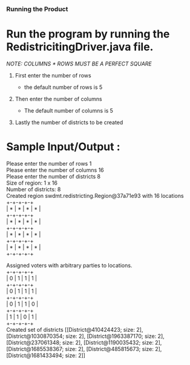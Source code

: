 ### Running the Product

# Run the program by running the RedistricitingDriver.java file.


*NOTE: COLUMNS * ROWS MUST BE A PERFECT SQUARE*

1. First enter the number of rows
    * the default number of rows is 5

2. Then enter the number of columns
    * The default number of columns is 5

3. Lastly the number of districts to be created

# Sample Input/Output :
<p>Please enter the number of rows 1 <br>
Please enter the number of columns 16 <br>
Please enter the number of districts 8 <br>
Size of region: 1 x 16 <br>
Number of districts: 8 <br>
Created region swdmt.redistricting.Region@37a71e93 with 16 locations <br>
+-+-+-+-+ <br>
| * | * | * | * | <br>
+-+-+-+-+ <br>
| * | * | * | * | <br>
+-+-+-+-+ <br>
| * | * | * | * | <br>
+-+-+-+-+ <br>
| * | * | * | * | <br>
+-+-+-+-+ </p>

<p>Assigned voters with arbitrary parties to locations. <br>
+-+-+-+-+ <br>
| 0 | 1 | 1 | 1 | <br>
+-+-+-+-+ <br>
| 0 | 1 | 1 | 1 | <br>
+-+-+-+-+ <br>
| 0 | 1 | 1 | 0 | <br>
+-+-+-+-+ <br>
| 1 | 1 | 0 | 1 | <br>
+-+-+-+-+ <br>
Created set of districts [[District@410424423; size: 2], [District@1030870354; size: 2], [District@1963387170; size: 2], [District@237061348; size: 2], [District@1190035432; size: 2], [District@1685538367; size: 2], [District@485815673; size: 2], [District@1681433494; size: 2]]</p>

